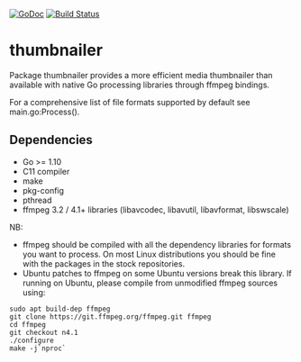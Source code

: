 [![GoDoc](https://godoc.org/github.com/bakape/thumbnailer?status.svg)](https://godoc.org/github.com/bakape/thumbnailer)
[![Build Status](https://travis-ci.com/bakape/thumbnailer.svg?branch=master)](https://travis-ci.com/bakape/thumbnailer)
# thumbnailer
Package thumbnailer provides a more efficient media thumbnailer than available
with native Go processing libraries through ffmpeg bindings.

For a comprehensive list of file formats supported by default see
main.go:Process().

## Dependencies
* Go >= 1.10
* C11 compiler
* make
* pkg-config
* pthread
* ffmpeg 3.2 / 4.1+ libraries (libavcodec, libavutil, libavformat, libswscale)

NB:
* ffmpeg should be compiled with all the dependency libraries for formats you
want to process. On most Linux distributions you should be fine with
the packages in the stock repositories.
* Ubuntu patches to ffmpeg on some Ubuntu versions break this library.
If running on Ubuntu, please compile from unmodified ffmpeg sources using:

```
sudo apt build-dep ffmpeg
git clone https://git.ffmpeg.org/ffmpeg.git ffmpeg
cd ffmpeg
git checkout n4.1
./configure
make -j`nproc`
```
